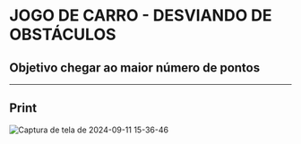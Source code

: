 # JOGO DE CARRO - DESVIANDO DE OBSTÁCULOS 
## Objetivo chegar ao maior número de pontos

---------------------------------
## Print 
![Captura de tela de 2024-09-11 15-36-46](https://github.com/user-attachments/assets/ffd3ac90-16cb-411f-a25e-39e42fe31301)
